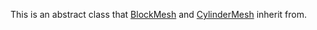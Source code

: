 This is an abstract class that [BlockMesh](https://developer.roblox.com/en-us/api-reference/class/BlockMesh) and [CylinderMesh](https://developer.roblox.com/en-us/api-reference/class/CylinderMesh) inherit from.